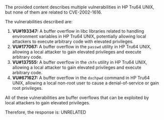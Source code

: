 The provided content describes multiple vulnerabilities in HP Tru64 UNIX, but none of them are related to CVE-2002-1616.

The vulnerabilities described are:
1. **VU#193347:** A buffer overflow in libc libraries related to handling environment variables in HP Tru64 UNIX, potentially allowing local attackers to execute arbitrary code with elevated privileges.
2.  **VU#177067:** A buffer overflow in the `passwd` utility in HP Tru64 UNIX, allowing a local attacker to gain elevated privileges and execute arbitrary code.
3. **VU#137555:** A buffer overflow in the `chfn` utility in HP Tru64 UNIX, allowing a local attacker to gain elevated privileges and execute arbitrary code.
4. **VU#671627:** A buffer overflow in the `dxchpwd` command in HP Tru64 UNIX, allowing a local non-root user to cause a denial-of-service or gain root privileges.

All of these vulnerabilities are buffer overflows that can be exploited by local attackers to gain elevated privileges.

Therefore, the response is: UNRELATED